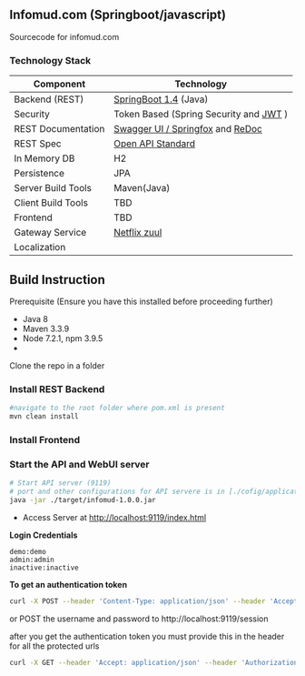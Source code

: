 ## Infomud.com (Springboot/javascript)
Sourcecode for infomud.com

### Technology Stack
Component         | Technology
---               | ---
Backend (REST)    | [SpringBoot 1.4](https://projects.spring.io/spring-boot) (Java)
Security          | Token Based (Spring Security and [JWT](https://github.com/auth0/java-jwt) )
REST Documentation| [Swagger UI / Springfox](https://github.com/springfox/springfox) and [ReDoc](https://github.com/Rebilly/ReDoc)
REST Spec         | [Open API Standard](https://www.openapis.org/) 
In Memory DB      | H2 
Persistence       | JPA
Server Build Tools| Maven(Java)
Client Build Tools| TBD
Frontend          | TBD
Gateway Service   | [Netflix zuul](https://github.com/Netflix/zuul)
Localization      | <Pending>     


## Build Instruction
Prerequisite (Ensure you have this installed before proceeding further)
- Java 8
- Maven 3.3.9
- Node 7.2.1, npm 3.9.5
- <Choice of javascript frntend>

Clone the repo in a folder

### Install REST Backend

```bash
#navigate to the root folder where pom.xml is present 
mvn clean install
```

### Install Frontend 


### Start the API and WebUI server ###
```bash
# Start API server (9119)
# port and other configurations for API servere is in [./cofig/application.properties](https://github.com/mrin9/Angular2_SpringBoot/blob/master/config/application.properties) file
java -jar ./target/infomud-1.0.0.jar

```

- Access Server at <http://localhost:9119/index.html>

**Login Credentials**
```
demo:demo
admin:admin
inactive:inactive
```

**To get an authentication token** 

```bash
curl -X POST --header 'Content-Type: application/json' --header 'Accept: application/json' -d '{"username": "demo", "password": "demo" }' 'http://localhost:9119/session'
```
or POST the username and password to http://localhost:9119/session


after you get the authentication token you must provide this in the header for all the protected urls 

```bash
curl -X GET --header 'Accept: application/json' --header 'Authorization: [replace this with token ]' 'http://localhost:9119/version'
```
